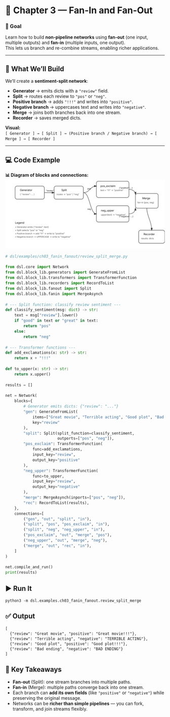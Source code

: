 # 🔀 Chapter 3 — Fan-In and Fan-Out

### 🎯 Goal
Learn how to build **non-pipeline networks** using **fan-out** (one input, multiple outputs) and **fan-in** (multiple inputs, one output).  
This lets us branch and re-combine streams, enabling richer applications.

---

## 📍 What We’ll Build

We’ll create a **sentiment-split network**:

- **Generator** → emits dicts with a `"review"` field.  
- **Split** → routes each review to `"pos"` or `"neg"`.  
- **Positive branch** → adds `"!!!"` and writes into `"positive"`.  
- **Negative branch** → uppercases text and writes into `"negative"`.  
- **Merge** → joins both branches back into one stream.  
- **Recorder** → saves merged dicts.

**Visual:**  
`[ Generator ] → [ Split ] → (Positive branch / Negative branch) → [ Merge ] → [ Recorder ]`

---

## 💻 Code Example

**📊 Diagram of blocks and connections:**  
![Fan-In Fan-Out Network](diagram_1.svg)

```python
# dsl/examples/ch03_fanin_fanout/review_split_merge.py

from dsl.core import Network
from dsl.block_lib.generators import GenerateFromList
from dsl.block_lib.transformers import TransformerFunction
from dsl.block_lib.recorders import RecordToList
from dsl.block_lib.fanout import Split
from dsl.block_lib.fanin import MergeAsynch

# --- Split function: classify review sentiment ---
def classify_sentiment(msg: dict) -> str:
    text = msg["review"].lower()
    if "good" in text or "great" in text:
        return "pos"
    else:
        return "neg"

# --- Transformer functions ---
def add_exclamations(x: str) -> str:
    return x + "!!!"

def to_upper(x: str) -> str:
    return x.upper()

results = []

net = Network(
    blocks={
        # Generator emits dicts: {"review": "..."}
        "gen": GenerateFromList(
            items=["Great movie", "Terrible acting", "Good plot", "Bad ending"],
            key="review"
        ),
        "split": Split(split_function=classify_sentiment,
                       outports=["pos", "neg"]),
        "pos_exclaim": TransformerFunction(
            func=add_exclamations,
            input_key="review",
            output_key="positive"
        ),
        "neg_upper": TransformerFunction(
            func=to_upper,
            input_key="review",
            output_key="negative"
        ),
        "merge": MergeAsynch(inports=["pos", "neg"]),
        "rec": RecordToList(results),
    },
    connections=[
        ("gen", "out", "split", "in"),
        ("split", "pos", "pos_exclaim", "in"),
        ("split", "neg", "neg_upper", "in"),
        ("pos_exclaim", "out", "merge", "pos"),
        ("neg_upper", "out", "merge", "neg"),
        ("merge", "out", "rec", "in"),
    ]
)

net.compile_and_run()
print(results)
```

## ▶️ Run It

```
python3 -m dsl.examples.ch03_fanin_fanout.review_split_merge
```

## ✅ Output

```
[
  {"review": "Great movie", "positive": "Great movie!!!"},
  {"review": "Terrible acting", "negative": "TERRIBLE ACTING"},
  {"review": "Good plot", "positive": "Good plot!!!"},
  {"review": "Bad ending", "negative": "BAD ENDING"}
]
```

## 🧠 Key Takeaways

- **Fan-out** (Split): one stream branches into multiple paths.  
- **Fan-in** (Merge): multiple paths converge back into one stream.  
- Each branch can **add its own fields** (like `"positive"` or `"negative"`) while preserving the original message.  
- Networks can be **richer than simple pipelines** — you can fork, transform, and join streams flexibly.

